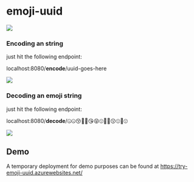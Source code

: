 # emoji-uuid

<img src="https://i.ibb.co/MgBwWYJ/Group-38.png" />

### Encoding an string

just hit the following endpoint:

localhost:8080/**encode**/uuid-goes-here

<img src="https://i.ibb.co/Qjgpj8x/Whats-App-Image-2020-10-13-at-1-31-13-AM.jpg" />

### Decoding an emoji string

just hit the following endpoint:

localhost:8080/**decode**/🤐🤐😚🥰🍑😘😝😍🤫🍑😗😍🤭😍

<img src="https://i.ibb.co/hZvSdYQ/Whats-App-Image-2020-10-13-at-1-32-28-AM.jpg" />

## Demo

A temporary deployment for demo purposes can be found at https://try-emoji-uuid.azurewebsites.net/
